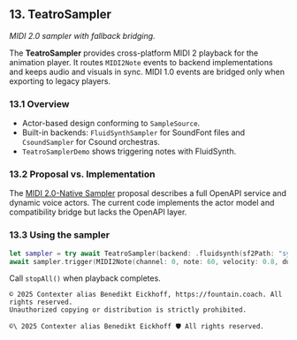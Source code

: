 ## 13. TeatroSampler
_MIDI 2.0 sampler with fallback bridging._

The **TeatroSampler** provides cross-platform MIDI 2 playback for the animation player. It routes `MIDI2Note` events to backend implementations and keeps audio and visuals in sync.
MIDI 1.0 events are bridged only when exporting to legacy players.

### 13.1 Overview
- Actor-based design conforming to `SampleSource`.
- Built-in backends: `FluidSynthSampler` for SoundFont files and `CsoundSampler` for Csound orchestras.
- `TeatroSamplerDemo` shows triggering notes with FluidSynth.

### 13.2 Proposal vs. Implementation
The [MIDI 2.0-Native Sampler](../Proposals/🎼%20Proposal%20MIDI%202.0-Native%20Sampler%20for%20the%20FountainAI%20Teatro.md) proposal describes a full OpenAPI service and dynamic voice actors. The current code implements the actor model and compatibility bridge but lacks the OpenAPI layer.

### 13.3 Using the sampler
```swift
let sampler = try await TeatroSampler(backend: .fluidsynth(sf2Path: "synth.sf2"))
await sampler.trigger(MIDI2Note(channel: 0, note: 60, velocity: 0.8, duration: 1.0))
```
Call `stopAll()` when playback completes.

```
© 2025 Contexter alias Benedikt Eickhoff, https://fountain.coach. All rights reserved.
Unauthorized copying or distribution is strictly prohibited.
```

````text
©\ 2025 Contexter alias Benedikt Eickhoff 🛡️ All rights reserved.
````
